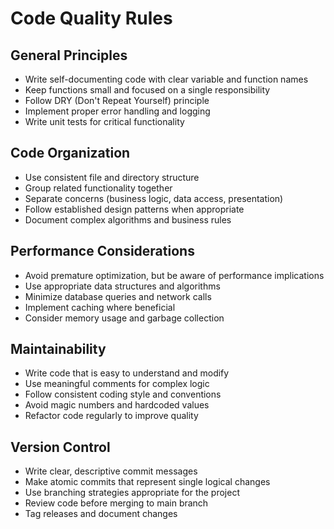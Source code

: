 # Code Quality Rules

## General Principles
- Write self-documenting code with clear variable and function names
- Keep functions small and focused on a single responsibility
- Follow DRY (Don't Repeat Yourself) principle
- Implement proper error handling and logging
- Write unit tests for critical functionality

## Code Organization
- Use consistent file and directory structure
- Group related functionality together
- Separate concerns (business logic, data access, presentation)
- Follow established design patterns when appropriate
- Document complex algorithms and business rules

## Performance Considerations
- Avoid premature optimization, but be aware of performance implications
- Use appropriate data structures and algorithms
- Minimize database queries and network calls
- Implement caching where beneficial
- Consider memory usage and garbage collection

## Maintainability
- Write code that is easy to understand and modify
- Use meaningful comments for complex logic
- Follow consistent coding style and conventions
- Avoid magic numbers and hardcoded values
- Refactor code regularly to improve quality

## Version Control
- Write clear, descriptive commit messages
- Make atomic commits that represent single logical changes
- Use branching strategies appropriate for the project
- Review code before merging to main branch
- Tag releases and document changes